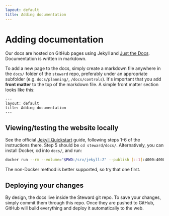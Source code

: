```yaml
---
layout: default
title: Adding documentation
---
```


# Adding documentation

Our docs are hosted on GitHub pages using Jekyll and [Just the Docs](https://github.com/just-the-docs/just-the-docs). Documentation is written in markdown.

To add a new page to the docs, simply create a markdown file anywhere in the `docs/` folder of the `steward` repo, preferably under an appropriate subfolder (e.g. `docs/planning/`, `/docs/controls`). It's important that you add **front matter** to the top of the markdown file. A simple front matter section looks like this:

```
---
layout: default
title: Adding documentation
---
```

## Viewing/testing the website locally

See the official [Jekyll Quickstart](https://jekyllrb.com/docs/) guide, following steps 1-6 of the instructions there. Step 5 should be `cd steward/docs/`. Alternatively, you can install Docker, cd into `docs/`, and run:

```bash
docker run --rm --volume="$PWD:/srv/jekyll:Z" --publish [::1]:4000:4000 jekyll/jekyll jekyll serve
```

The non-Docker method is better supported, so try that one first.

## Deploying your changes

By design, the docs live inside the Steward git repo. To save your changes, simply commit them through this repo. Once they are pushed to GitHub, GitHub will build everything and deploy it automatically to the web.
